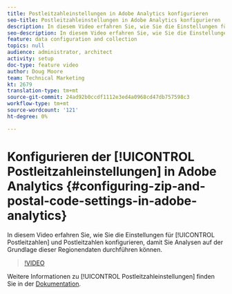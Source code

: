 ```yaml
---
title: Postleitzahleinstellungen in Adobe Analytics konfigurieren
seo-title: Postleitzahleinstellungen in Adobe Analytics konfigurieren
description: In diesem Video erfahren Sie, wie Sie die Einstellungen für Postleitzahlen konfigurieren, damit Sie die Analyse anhand dieser Regionendaten durchführen können.
seo-description: In diesem Video erfahren Sie, wie Sie die Einstellungen für Postleitzahlen konfigurieren, damit Sie die Analyse anhand dieser Regionendaten durchführen können.
feature: data configuration and collection
topics: null
audience: administrator, architect
activity: setup
doc-type: feature video
author: Doug Moore
team: Technical Marketing
kt: 2679
translation-type: tm+mt
source-git-commit: 24ad92b0ccdf1112e3ed4a0968cd47db757598c3
workflow-type: tm+mt
source-wordcount: '121'
ht-degree: 0%

---
```



# Konfigurieren der [!UICONTROL Postleitzahleinstellungen] in Adobe Analytics {#configuring-zip-and-postal-code-settings-in-adobe-analytics}

In diesem Video erfahren Sie, wie Sie die Einstellungen für [!UICONTROL Postleitzahlen] und Postleitzahlen konfigurieren, damit Sie Analysen auf der Grundlage dieser Regionendaten durchführen können.

>[!VIDEO](https://video.tv.adobe.com/v/27051/?quality=12)

Weitere Informationen zu [!UICONTROL Postleitzahleinstellungen] finden Sie in der [Dokumentation](https://marketing.adobe.com/resources/help/en_US/reference/reports_zip.html).
